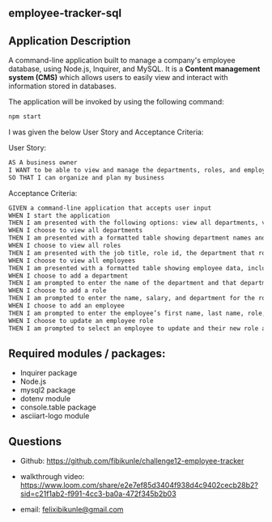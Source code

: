 ## employee-tracker-sql

## Application Description

A command-line application built to manage a company's employee database, using Node.js, Inquirer, and MySQL. It is a **Content management system (CMS)** which allows users to easily view and interact with information stored in databases.

The application will be invoked by using the following command:

```bash
npm start
```

I was given the below User Story and Acceptance Criteria:

User Story:

```md
AS A business owner
I WANT to be able to view and manage the departments, roles, and employees in my company
SO THAT I can organize and plan my business
```

Acceptance Criteria:

```md
GIVEN a command-line application that accepts user input
WHEN I start the application
THEN I am presented with the following options: view all departments, view all roles, view all employees, add a department, add a role, add an employee, and update an employee role
WHEN I choose to view all departments
THEN I am presented with a formatted table showing department names and department ids
WHEN I choose to view all roles
THEN I am presented with the job title, role id, the department that role belongs to, and the salary for that role
WHEN I choose to view all employees
THEN I am presented with a formatted table showing employee data, including employee ids, first names, last names, job titles, departments, salaries, and managers that the employees report to
WHEN I choose to add a department
THEN I am prompted to enter the name of the department and that department is added to the database
WHEN I choose to add a role
THEN I am prompted to enter the name, salary, and department for the role and that role is added to the database
WHEN I choose to add an employee
THEN I am prompted to enter the employee’s first name, last name, role, and manager, and that employee is added to the database
WHEN I choose to update an employee role
THEN I am prompted to select an employee to update and their new role and this information is updated in the database
```

## Required modules / packages:

- Inquirer package
- Node.js
- mysql2 package
- dotenv module
- console.table package
- asciiart-logo module

## Questions

- Github: https://github.com/fibikunle/challenge12-employee-tracker

- walkthrough video: https://www.loom.com/share/e2e7ef85d3404f938d4c9402cecb28b2?sid=c21f1ab2-f991-4cc3-ba0a-472f345b2b03 

- email: felixibikunle@gmail.com
